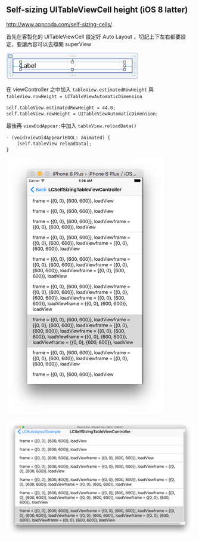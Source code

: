 ## Self-sizing UITableViewCell height (iOS 8 latter)
http://www.appcoda.com/self-sizing-cells/

首先在客製化的 UITableViewCell 設定好 Auto Layout ，切記上下左右都要設定，要讓內容可以去撐開 superView

![selfsizing_uitableviewcell.png](./selfsizing_uitableviewcell.png)


在 viewController 之中加入 `tableView.estimatedRowHeight` 與 `tableView.rowHeight = UITableViewAutomaticDimension`
``` objc
self.tableView.estimatedRowHeight = 44.0;
self.tableView.rowHeight = UITableViewAutomaticDimension;
```

最後再 `viewDidAppear:`中加入 `tableView.reloadData()`
``` objc
- (void)viewDidAppear(BOOL: animated) {
	[self.tableView reloadData];
}
```

![selfsizing_uitableviewcell_portrait.png](./selfsizing_uitableviewcell_portrait.png)

![selfsizing_uitableviewcell_landscape.png](./selfsizing_uitableviewcell_landscape.png)

